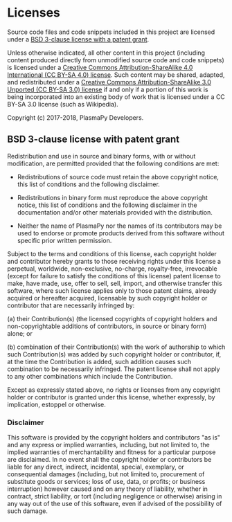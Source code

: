 # Licenses

Source code files and code snippets included in this project
are licensed under a [BSD 3-clause license with a patent
grant](#bsd-3-clause-license-with-patent-grant).

Unless otherwise indicated, all other content in this
project (including content produced directly from unmodified
source code and code snippets) is licensed under a [Creative
Commons Attribution-ShareAlike 4.0 International (CC BY-SA 4.0)
license](https://creativecommons.org/licenses/by-sa/4.0/).
Such content may be shared, adapted, and redistributed
under a [Creative Commons Attribution-ShareAlike 3.0
Unported (CC BY-SA 3.0)
license](https://creativecommons.org/licenses/by-sa/3.0/)
if and only if a portion of this work is being incorporated
into an existing body of work that is licensed under a
CC BY-SA 3.0 license (such as Wikipedia).

Copyright (c) 2017-2018, PlasmaPy Developers.

## BSD 3-clause license with patent grant

Redistribution and use in source and binary forms, with or without
modification, are permitted provided that the following conditions are
met:

* Redistributions of source code must retain the above copyright
  notice, this list of conditions and the following disclaimer.

* Redistributions in binary form must reproduce the above copyright
  notice, this list of conditions and the following disclaimer in the
  documentation and/or other materials provided with the distribution.

* Neither the name of PlasmaPy nor the names of its contributors may
  be used to endorse or promote products derived from this software
  without specific prior written permission.

Subject to the terms and conditions of this license, each copyright
holder and contributor hereby grants to those receiving rights under
this license a perpetual, worldwide, non-exclusive, no-charge,
royalty-free, irrevocable (except for failure to satisfy the
conditions of this license) patent license to make, have made, use,
offer to sell, sell, import, and otherwise transfer this software,
where such license applies only to those patent claims, already
acquired or hereafter acquired, licensable by such copyright holder or
contributor that are necessarily infringed by:

(a) their Contribution(s) (the licensed copyrights of copyright
holders and non-copyrightable additions of contributors, in source or
binary form) alone; or

(b) combination of their Contribution(s) with the work of authorship
to which such Contribution(s) was added by such copyright holder or
contributor, if, at the time the Contribution is added, such addition
causes such combination to be necessarily infringed. The patent
license shall not apply to any other combinations which include the
Contribution.

Except as expressly stated above, no rights or licenses from any
copyright holder or contributor is granted under this license, whether
expressly, by implication, estoppel or otherwise.

### Disclaimer

This software is provided by the copyright holders and contributors
"as is" and any express or implied warranties, including, but not
limited to, the implied warranties of merchantability and fitness for
a particular purpose are disclaimed. In no event shall the copyright
holder or contributors be liable for any direct, indirect, incidental,
special, exemplary, or consequential damages (including, but not
limited to, procurement of substitute goods or services; loss of use,
data, or profits; or business interruption) however caused and on any
theory of liability, whether in contract, strict liability, or tort
(including negligence or otherwise) arising in any way out of the use
of this software, even if advised of the possibility of such damage.
